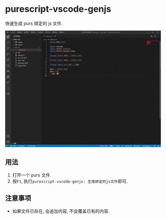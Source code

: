 # purescript-vscode-genjs

快速生成 purs 绑定的 js 文件.

![效果图](https://raw.githubusercontent.com/lsby/purescript-vscode-genjs/master/doc/20220206140225.gif)

## 用法

1. 打开一个 purs 文件.
2. 按`F1`, 执行`purescript-vscode-genjs: 生成绑定的js文件`即可.

## 注意事项

- 如果文件已存在, 会追加内容, 不会覆盖已有的内容.
